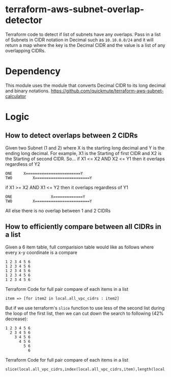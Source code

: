 # terraform-aws-subnet-overlap-detector
Terraform code to detect if list of subnets have any overlaps. Pass in a list of Subnets in CIDR notation in Decimal such as `10.10.0.0/24` and it will return a map where the key is the Decimal CIDR and the value is a list of any overlapping CIDRs. 

# Dependency
This module uses the module that converts Decimal CIDR to its long decimal and binary notations. 
https://github.com/quickmute/terraform-aws-subnet-calculator

# Logic
## How to detect overlaps between 2 CIDRs

Given two Subnet (1 and 2) where X is the starting long decimal and Y is the ending long decimal. 
For example, X1 is the Starting of first CIDR and X2 is the Starting of second CIDR. 
So...
if X1 <= X2 AND X2 <= Y1 then it overlaps regardless of Y2
```
ONE     X========================Y
TWO         X========================Y
```
if X1 >= X2 AND X1 <= Y2 then it overlaps regardless of Y1
```
ONE                 X=============Y
TWO         X========================Y
```
All else there is no overlap between 1 and 2 CIDRs

## How to efficiently compare between all CIDRs in a list

Given a 6 item table, full comparision table would like as follows where every x-y coordinate is a compare
```
1 2 3 4 5 6
1 2 3 4 5 6
1 2 3 4 5 6
1 2 3 4 5 6
1 2 3 4 5 6
```
Terraform Code for full pair compare of each items in a list
```
item => [for item2 in local.all_vpc_cidrs : item2]
```

But if we use terraform's `slice` function to use less of the second list during the loop of the first list, then we can cut down the search to following (42% decrease):
```
1 2 3 4 5 6
  2 3 4 5 6
    3 4 5 6
      4 5 6
        5 6
          6
```
Terraform Code for full pair compare of each items in a list
```
slice(local.all_vpc_cidrs,index(local.all_vpc_cidrs,item),length(local.all_vpc_cidrs))
```
